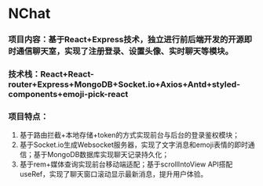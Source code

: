 # NChat
### 项目内容：基于React+Express技术，独立进行前后端开发的开源即时通信聊天室，实现了注册登录、设置头像、实时聊天等模块。
### 技术栈：React+React-router+Express+MongoDB+Socket.io+Axios+Antd+styled-components+emoji-pick-react
### 项目特点：
1. 基于路由拦截+本地存储+token的方式实现前台与后台的登录鉴权模块；
2. 基于Socket.io生成Websocket服务器，实现了文字消息和emoji表情的即时通信；基于MongoDB数据库实现聊天记录持久化；
3. 基于rem+媒体查询实现前台移动端适配；基于scrollIntoView API搭配useRef，实现了聊天窗口滚动显示最新消息，提升用户体验。
